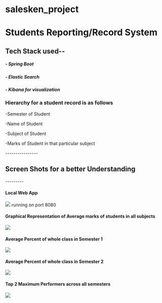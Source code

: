 # salesken_project
<h1>Students Reporting/Record System</h1>

<h2>Tech Stack used--</h2>
 
 <h5> - Spring Boot </h5>
 <h5> - Elastic Search </h5>
 <h5> - Kibana for visualization </h5>
 
<h3>Hierarchy for a student record is as follows</h3>
<p>-Semester of Student</p>
<p>-Name of Student</p>
<p>-Subject of Student</p>
<p>-Marks of Student in that particular subject</p>


----------------<h2>Screen Shots for a better Understanding</h2>---------
<h4>Local Web App</h4>
<img src="https://user-images.githubusercontent.com/55589024/206358578-3cdc0006-089a-4558-985b-fcf810c0099e.png">
running on port 8080

<h4>Graphical Representation of Average marks of students in all subjects</h4>
<img src="https://user-images.githubusercontent.com/55589024/206361173-75b28e2d-3714-4d04-933c-798fe80da713.png">

<h4> Average Percent of whole class in Semester 1 </h4>
<img src="https://user-images.githubusercontent.com/55589024/206361413-96c0c12e-088e-4acb-9cc3-81b2d918a4f6.png">

<h4> Average Percent of whole class in Semester 2 </h4>
<img src="https://user-images.githubusercontent.com/55589024/206361432-9e0781b0-19e1-4972-9be3-8facf59ea010.png">

<h4> Top 2 Maximum Performers across all semesters </h4>
<img src="https://user-images.githubusercontent.com/55589024/206363283-ea53026f-c241-4878-8d8d-bbd22915415b.png">







